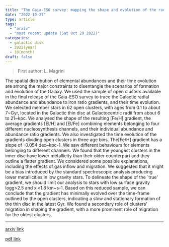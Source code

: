 ```yaml
---
title: "The Gaia-ESO survey: mapping the shape and evolution of the radial abundance gradients with open clusters"
date: "2022-10-27"
type: article
tags:
  - "arxiv"
  - "most recent update (Sat Oct 29 2022)"
categories:
  - galactic disk
  - 2022(year)
  - 10(month)
draft: false
---
```


> First author: L. Magrini

 The spatial distribution of elemental abundances and their time evolution are
among the major constraints to disentangle the scenarios of formation and
evolution of the Galaxy. We used the sample of open clusters available in the
final release of the Gaia-ESO survey to trace the Galactic radial abundance and
abundance to iron ratio gradients, and their time evolution. We selected member
stars in 62 open clusters, with ages from 0.1 to about 7~Gyr, located in the
Galactic thin disc at Galactocentric radii from about 6 to 21~kpc. We analysed
the shape of the resulting [Fe/H] gradient, the average gradients [El/H] and
[El/Fe] combining elements belonging to four different nucleosynthesis
channels, and their individual abundance and abundance ratio gradients. We also
investigated the time evolution of the gradients dividing open clusters in
three age bins. The[Fe/H] gradient has a slope of -0.054 dex~kpc-1. We saw
different behaviours for elements belonging to different channels. We found
that the youngest clusters in the inner disc have lower metallicity than their
older counterpart and they outline a flatter gradient. We considered some
possible explanations, including the effects of gas inflow and migration. We
suggested that it might be a bias introduced by the standard spectroscopic
analysis producing lower metallicities in low gravity stars. To delineate the
shape of the `true' gradient, we should limit our analysis to stars with low
surface gravity logg>2.5 and xi<1.8 km~s-1. Based on this reduced sample, we
can conclude that the gradient has minimally evolved over the time-frame
outlined by the open clusters, indicating a slow and stationary formation of
the thin disc in the latest Gyr. We found a secondary role of clusters'
migration in shaping the gradient, with a more prominent role of migration for
the oldest clusters.

---
[arxiv link](http://arxiv.org/abs/2210.15525v1)

[pdf link](http://arxiv.org/pdf/2210.15525v1)